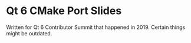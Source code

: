 Qt 6 CMake Port Slides
======================

Written for Qt 6 Contributor Summit that happened in 2019. Certain things might be outdated.

